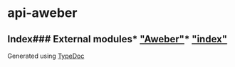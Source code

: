 #  api-aweber
## Index### External modules* ["Aweber"](modules/_aweber_.html)* ["index"](modules/_index_.html)
Generated using [TypeDoc](http://typedoc.io)